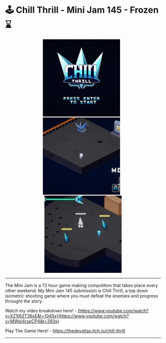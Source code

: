 # 🕹️ Chill Thrill - Mini Jam 145 - Frozen ⌛

<div align="center">
  <img src="images/O1.png" alt="Otrio Game Image 1" width="250" style="margin-right: 10px;"/>
  <img src="images/O2.png" alt="Otrio Game Image 2" width="250" style="margin-right: 10px;"/>
  <img src="images/O3.png" alt="Otrio Game Image 3" width="250"/>
</div>

---

The Mini Jam is a 72 hour game making compotition that takes place every other weekend. My Mini Jam 145 submission is Chill Thrill, a top down isometric shooting game where you must defeat the enemies and progress throught the story.

Watch my video breakdown here! - [https://www.youtube.com/watch?v=XZ1t62T36xE&t=1045s](https://www.youtube.com/watch?v=MWpI4rseCP4&t=393s)

Play The Game Here! - https://thedevatlas.itch.io/chill-thrill

---
